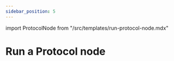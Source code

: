 ```yaml
---
sidebar_position: 5
---
```


import ProtocolNode from "/src/templates/run-protocol-node.mdx"

# Run a Protocol node

<ProtocolNode />
